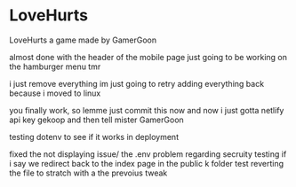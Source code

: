 # LoveHurts

LoveHurts a game made by GamerGoon

almost done with the header of the mobile page just going to be working on the hamburger menu tmr


i just remove everything im just going to retry adding everything back because i moved to linux

you finally work, so lemme just commit this now and now i just gotta netlify api key gekoop and then tell mister GamerGoon

testing dotenv to see if it works in deployment

fixed the not displaying issue/ the .env problem regarding secruity
testing if i say we redirect back to the index page in the public k folder
test reverting the file to stratch with a the prevoius tweak